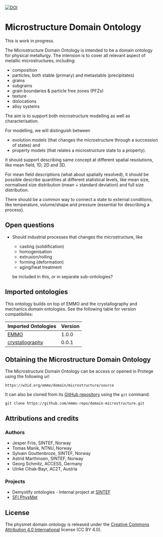 [![DOI](https://zenodo.org/badge/348298817.svg)](https://zenodo.org/badge/latestdoi/348298817)


Microstructure Domain Ontology
==============================
This is work in progress.

The Microstructure Domain Ontology is intended to be a domain ontology
for physical metallurgy.  The intension is to cover all relevant
aspect of metallic microstructures, including:
  - composition
  - particles, both stable (primary) and metastable (precipitates)
  - grains
  - subgrains
  - grain boundaries & particle free zones (PFZs)
  - texture
  - dislocations
  - alloy systems

The aim is to support both microstructure modelling as well as
characterisation.

For modelling, we will distinguish between
  - evolution models (that changes the microstructure through a
    succession of states) and
  - property models (that relates a microstructure state to a property).

It should support describing same concept at different spatial
resolutions, like mean field, 1D, 2D and 3D.

For mean field descriptions (what about spatially resolved), it should
be possible describe quantities at different statistical levels, like
mean size, normalised size distribution (mean + standard deviation)
and full size distribution.

There should be a common way to connect a state to external
conditions, like temperature, volume/shape and pressure (essential for
describing a process).


Open questions
--------------
* Should industrial processes that changes the microstructure, like
    - casting (solidification)
    - homogenisation
    - extrusion/rolling
    - forming (deformation)
    - aging/heat treatment

  be included in this, or in separate sub-ontologies?



Imported ontologies
-------------------
This ontology builds on top of EMMO and the crystallography and
mechanics domain ontologies. See the following table for version
compatibilies:

| Imported Ontologies  | Version           |
| -------------------- | ----------------- |
| [EMMO][1]            | 1.0.0             |
| [crystallography][2] | 0.0.1             |


Obtaining the Microstructure Domain Ontology
--------------------------------------------
The Microstructure Domain Ontology can be access or opened in Protege
using the following url

    https://w3id.org/emmo/domain/microstructure/source

It can also be cloned from its [GitHub repository][3] using the `git`
command:

    git clone https://github.com/emmo-repo/domain-microstructure.git



Attributions and credits
------------------------
### Authors
- Jesper Friis, SINTEF, Norway
- Tomas Manik, NTNU, Norway
- Sylvain Gouttenbroze, SINTEF, Norway
- Astrid Marthinsen, SINTEF, Norway
- Georg Schmitz, ACCESS, Germany
- Ulrike Cihak-Bayr, AC2T, Austria


### Projects
- Demystify ontologies - Internal project at [SINTEF](www.sintef.no)
- [SFI PhysMet](https://www.ntnu.edu/physmet)


License
-------
The physmet domain ontology is released under the [Creative Commons
Attribution 4.0
International](https://creativecommons.org/licenses/by/4.0/legalcode)
license (CC BY 4.0).


[1]: https://github.com/emmo-repo/EMMO
[2]: https://github.com/emmo-repo/domain-crystallography
[3]: https://github.com/emmo-repo/domain-microstructure
[github]: https://github.com/
[github-ssh]: https://docs.github.com/en/github/authenticating-to-github/generating-a-new-ssh-key-and-adding-it-to-the-ssh-agent
